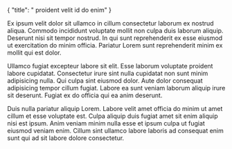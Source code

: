 {
  "title": " proident velit id do enim"
}

Ex ipsum velit dolor sit ullamco in cillum consectetur laborum ex nostrud aliqua. Commodo incididunt voluptate mollit non culpa duis laborum aliquip. Deserunt nisi sit tempor nostrud. In qui sunt reprehenderit ex esse eiusmod ut exercitation do minim officia. Pariatur Lorem sunt reprehenderit minim ex mollit qui est dolor.

Ullamco fugiat excepteur labore sit elit. Esse laborum voluptate proident labore cupidatat. Consectetur irure sint nulla cupidatat non sunt minim adipisicing nulla. Qui culpa sint eiusmod dolor. Aute dolor consequat adipisicing tempor cillum fugiat. Labore ea sunt veniam laborum aliquip irure sit deserunt. Fugiat ex do officia qui ea anim deserunt.

Duis nulla pariatur aliquip Lorem. Labore velit amet officia do minim ut amet cillum et esse voluptate est. Culpa aliquip duis fugiat amet sit enim aliquip nisi est ipsum. Anim veniam minim nulla esse et ipsum culpa ut fugiat eiusmod veniam enim. Cillum sint ullamco labore laboris ad consequat enim sunt qui ad sit labore dolore consectetur.